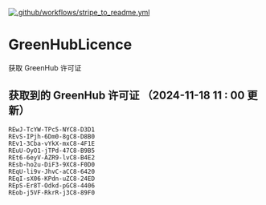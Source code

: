 [![.github/workflows/stripe_to_readme.yml](https://github.com/zjx-kimi/GreenHubLicence/actions/workflows/stripe_to_readme.yml/badge.svg)](https://github.com/zjx-kimi/GreenHubLicence/actions/workflows/stripe_to_readme.yml)
# GreenHubLicence
获取 GreenHub 许可证
## 获取到的 GreenHub 许可证 （2024-11-18 11 : 00 更新）
```
REwJ-TcYW-TPc5-NYC8-D3D1
REvS-IPjh-6Dm0-8gC8-D8B0
REv1-3Cba-vYkX-mxC8-4F1E
REuU-OyO1-jTPd-47C8-B9B5
REt6-6eyV-AZR9-lvC8-B4E2
REsb-ho2u-DiF3-9XC8-F0D0
REqU-li9v-JhvC-aCC8-6420
REqI-sX06-KPdn-uZC8-24ED
REpS-Er8T-Odkd-pGC8-4406
REob-j5VF-RkrR-j3C8-89F0
```
